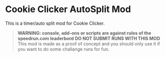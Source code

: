 # Cookie Clicker AutoSplit Mod

This is a timer/auto split mod for Cookie Clicker.

> **WARNING: console, add-ons or scripts are against rules of the speedrun.com leaderbord**
> **DO NOT SUBMIT RUNS WITH THIS MOD**
> This mod is made as a proof of concept and you should only use it if you want to do some challange runs for fun.
